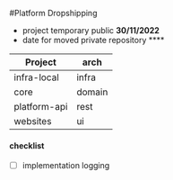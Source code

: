 #Platform Dropshipping
* project temporary public **30/11/2022**
* date for moved private repository ****

| Project       |      arch     |
| ------------- | ------------- |
| infra-local   | infra         |
| core          | domain        |
| platform-api  | rest          |
| websites      | ui            |


#### checklist

- [ ] implementation logging

 

